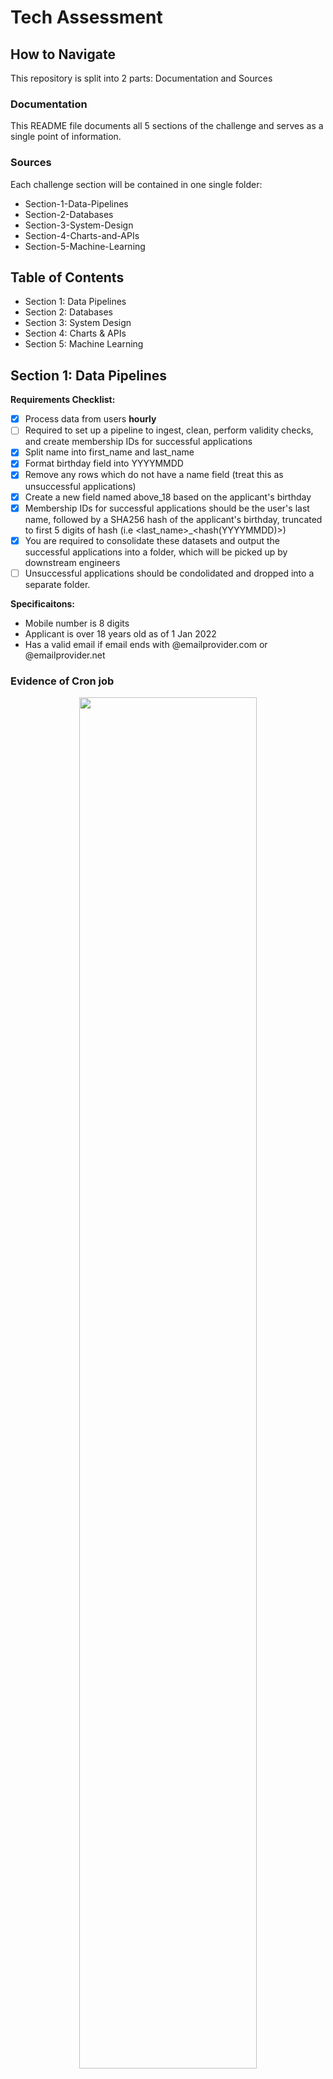 # Tech Assessment

## How to Navigate

This repository is split into 2 parts: Documentation and Sources

### Documentation
This README file documents all 5 sections of the challenge and serves as a single point of information.

### Sources
Each challenge section will be contained in one single folder:
- Section-1-Data-Pipelines
- Section-2-Databases
- Section-3-System-Design
- Section-4-Charts-and-APIs
- Section-5-Machine-Learning

## Table of Contents
- Section 1: Data Pipelines
- Section 2: Databases
- Section 3: System Design
- Section 4: Charts & APIs
- Section 5: Machine Learning

## Section 1: Data Pipelines

**Requirements Checklist:**
- [x] Process data from users **hourly**
- [ ] Required to set up a pipeline to ingest, clean, perform validity checks, and create membership IDs for successful applications
- [x] Split name into first_name and last_name 
- [x] Format birthday field into YYYYMMDD
- [x] Remove any rows which do not have a name field (treat this as unsuccessful applications) 
- [x] Create a new field named above_18 based on the applicant's birthday
- [x] Membership IDs for successful applications should be the user's last name, followed by a SHA256 hash of the applicant's birthday, truncated to first 5 digits of hash (i.e <last_name>_<hash(YYYYMMDD)>) 
- [x] You are required to consolidate these datasets and output the successful applications into a folder, which will be picked up by downstream engineers
- [ ] Unsuccessful applications should be condolidated and dropped into a separate folder.

**Specificaitons:**
- Mobile number is 8 digits
- Applicant is over 18 years old as of 1 Jan 2022
- Has a valid email if email ends with @emailprovider.com or @emailprovider.net

### Evidence of Cron job
<p align="center" width="75%">
    <img width="75%" src="https://github.com/RoadRach/DETechAssessment-RachelAng/blob/main/Section-1-Data_Pipelines/cron.png">
</p>

Main code: Section-1-Data-Pipelines > cron_job > cron_application.py
Output : Section-1-Data-Pipelines > cron_job > output

## Section 2: Databases
### Assumption:
- In each transaction, quantity of each items bought is 1
- For items boughts it could be a list of product_ids

### Requirements:
- [ ] Set up a PostgreSQL db using the docker image provided
- [ ] Have a dockerfile which will stand up db with the DDL statemnents to create the necessary tables
- [ ] Produce entity relationship diagrams
- [ ] Need to write SQL statement for the following: (1) Which are the top 10 members by spending (2) Which are the top 3 items that are frequently brought by members

### Entity relationship diagram
<p align="center" width="75%">
    <img width="75%" src="https://github.com/RoadRach/DETechAssessment-RachelAng/blob/main/Section-2-Databases/Entity_Diagram.png">
</p>


### SQL queries:
- Which are the top 10 members by spending
```
SELECT customer_id, SUM(total_items_price) as spending
FROM tbl
GROUP BY customer_id
ORDER BY spending
```

- Which are the top 3 items that are frequently brought (I am assuming it is supposed to be bought) by members
```
SELECT 
```

## Section 3: System Design

### Assumptions Checklist:
- [x] AWS is the cloud service provider
- [ ] Users are all based in Singapore
- [x] Users of web application using API to upload images are the company's clientele
- [ ] Image processing is meant by processing image to identify objects (ex. Plant species, types of dogs, etc)
- [x] Kafka stream is an external entity and only interacts with the cloud environment is uploading images to the cloud environment
- [x] Code written by engineers are in Java
- [x] Asumming code written are in short segments, run time for each function does not exceed 10 minutes
- [x] Processed data for analytics production should be automated
- [x] Business intelligence resource to be accessed by multiple analytical teams (Sales, Fiannce, Analytics)
- [x] SQL is the main language for BI

### System Requirements/Considerations:

#### Source data management
**Requirements:**
- Ingest uploaded images to cloud from Kafka streams
- Ingest uploaded images to cloud from users of a web application using an API

**Considerations:**
- Kafka Streams (considering AWS MSK): Noted needed cause we don't have to host a whole kafka cluster on AWS
- Kinesis: Pros (supports Java via Flink, auto scaling, pay as you use) Cons (Mainly for analytics, limitations )


#### Code managment on Cloud
**Requirements:**
- 

**Considerations:**
- Amazon API Gateway: creates REST APIs, prevents exposure of AWS credentials between client and cloud infra
- AWS Lambda: Pros: (No server management, execution time up to 15 min, run on demand, scaling is automated, supports Java)

#### Storage
- S3 access points (have diff policies for different types of users: biz analysts, finance analysts)

#### Business Intelligence on Cloud
- 

### System Design Overview
<p align="center" width="75%">
    <img width="75%" src="https://github.com/RoadRach/DETechAssessment-RachelAng/blob/main/Section-3-System-Design/System_Overview.png">
</p>

### S3 Bucket Design
<p align="center" width="75%">
    <img width="75%" src="https://github.com/RoadRach/DETechAssessment-RachelAng/blob/main/Section-3-System-Design/S3_Overview.png">
</p>


## Section 5: Machine Learning

Classification, Regression or Clustering?:
    Classification and Clustering so far
    Clustering is grouping unlabledexamples/data.  So we will go with classification.

Why did I choose this ML model:
 ML models that are NOT suitable: linear regression, logistic regression